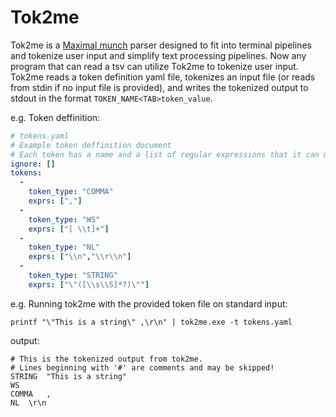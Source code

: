 # Tok2me
Tok2me is a [Maximal munch](https://www.wikiwand.com/en/Maximal_munch) parser designed to fit into terminal pipelines and tokenize user input and simplify text processing pipelines. Now any program that can read a tsv can utilize Tok2me to tokenize user input. Tok2me reads a token definition yaml file, tokenizes an input file (or reads from stdin if no input file is provided), and writes the tokenized output to stdout in the format `TOKEN_NAME<TAB>token_value`.

e.g. Token deffinition:
```yaml
# tokens.yaml
# Example token deffinition document
# Each token has a name and a list of regular expressions that it can match
ignore: []
tokens:
  - 
    token_type: "COMMA"
    exprs: [","]
  - 
    token_type: "WS"
    exprs: ["[ \\t]+"]
  -
    token_type: "NL"
    exprs: ["\\n","\\r\\n"]
  -
    token_type: "STRING"
    exprs: ["\"([\\s\\S]*?)\""]

```
e.g. Running tok2me with the provided token file on standard input:
```shell
printf "\"This is a string\" ,\r\n" | tok2me.exe -t tokens.yaml

```
output:
```tsv
# This is the tokenized output from tok2me.
# Lines beginning with '#' are comments and may be skipped!
STRING	"This is a string"
WS	 
COMMA	,
NL	\r\n

```